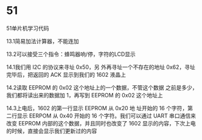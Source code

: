 # 51
51单片机学习代码

13.1简易加法计算器，不能连加

13.2可以接受三个指令：蜂鸣器响/停，字符的LCD显示

14.1我们用 I2C 的协议来寻址 0x50，另 外再寻址一个不存在的地址 0x62，寻址完毕后，把返回的 ACK 显示到我们的 1602 液晶上

14.2读取 EEPROM 的 0x02 这个地址上的一个数据，不管这个数据 之前是多少，我们都将读出来的数据加 1，再写到 EEPROM 的 0x02 这个地址上

14.3上电后，1602 的第一行显示 EEPROM 从 0x20 地 址开始的 16 个字符，第二行显示 EERPOM 从 0x40 开始的 16 个字符。我们可以通过 UART 串口通信来改变 EEPROM 内部的这个数据，并且同时也改变了 1602 显示的内容，下次上电 的时候，直接会显示我们更新过的内容
